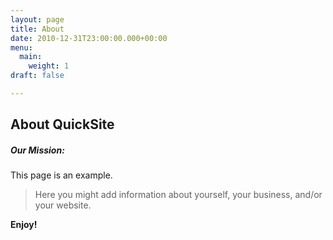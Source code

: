 ```yaml
---
layout: page
title: About
date: 2010-12-31T23:00:00.000+00:00
menu:
  main:
    weight: 1
draft: false

---
```

## About QuickSite

##### Our Mission:

This page is an example.

> Here you might add information about yourself, your business, and/or your website.

**Enjoy!**